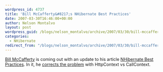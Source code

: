 ```yaml
---
wordpress_id: 4737
title: 'Bill McCafferty&#8217;s NHibernate Best Practices'
date: 2007-03-30T16:46:00+00:00
author: Nelson Montalvo
layout: post
wordpress_guid: /blogs/nelson_montalvo/archive/2007/03/30/bill-mccafferty-s-nhibernate-best-practices.aspx
categories:
  - NHibernate
redirect_from: "/blogs/nelson_montalvo/archive/2007/03/30/bill-mccafferty-s-nhibernate-best-practices.aspx/"
---
```

[Bill McCafferty](http://devlicio.us/blogs/billy_mccafferty/) is coming out with an update to his article [NHibernate Best Practices](http://www.codeproject.com/aspnet/NHibernateBestPractices.asp?df=100&forumid=278860&noise=5&exp=0&mpp=50&select=1966264#xx1966264xx). In it, he [corrects the problem](http://www.codeproject.com/aspnet/NHibernateBestPractices.asp?df=100&forumid=278860&noise=5&exp=0&mpp=50&select=1963724#xx1963724xx) with HttpContext vs CallContext.